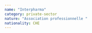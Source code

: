 ```yaml
---
name: "Interpharma"
category: private-sector
nature: "Association professionnelle "
nationality: CHE
---
```

    